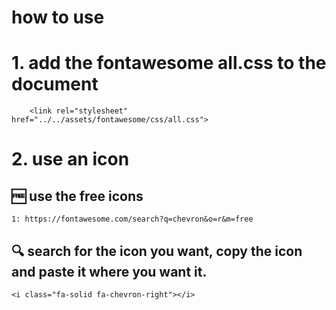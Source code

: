 # how to use


# 1. add the fontawesome all.css to the document

```
    <link rel="stylesheet" href="../../assets/fontawesome/css/all.css">

```
# 2. use an icon
## 🆓 use the free icons 
```
1: https://fontawesome.com/search?q=chevron&o=r&m=free    
```

## 🔍 search for the icon you want, copy the icon and paste it where you want it.
```
<i class="fa-solid fa-chevron-right"></i> 
```